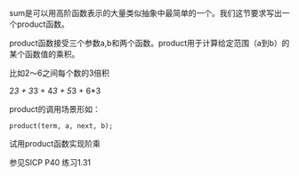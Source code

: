
sum是可以用高阶函数表示的大量类似抽象中最简单的一个。我们这节要求写出一个product函数。

product函数接受三个参数a,b和两个函数。product用于计算给定范围（a到b）的某个函数值的乘积。

比如2～6之间每个数的3倍积

2*3 + 3*3 + 4*3 + 5*3 + 6*3

product的调用场景形如：

    product(term, a, next, b);

试用product函数实现阶乘

参见SICP P40 练习1.31